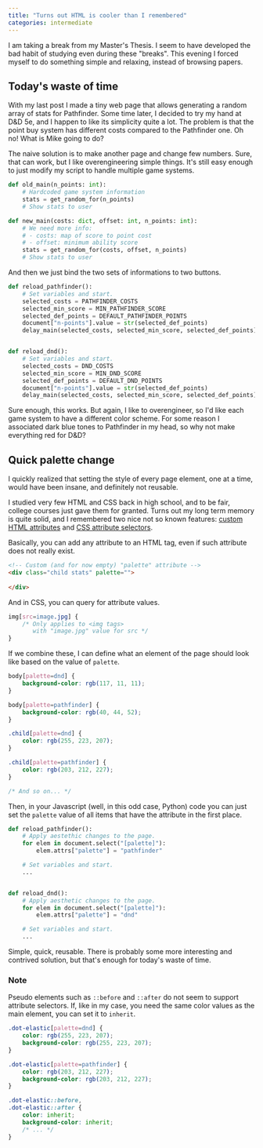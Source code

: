 ```yaml
---
title: "Turns out HTML is cooler than I remembered"
categories: intermediate
---
```


I am taking a break from my Master's Thesis. I seem to have developed the bad
habit of studying even during these "breaks". This evening I forced myself to
do something simple and relaxing, instead of browsing papers.

<!-- more -->

## Today's waste of time

With my last post I made a tiny web page that allows generating a random array
of stats for Pathfinder. Some time later, I decided to try my hand at D&D 5e,
and I happen to like its simplicity quite a lot. The problem is that the point
buy system has different costs compared to the Pathfinder one. Oh no! What is
Mike going to do?

The naive solution is to make another page and change few numbers. Sure, that
can work, but I like overengineering simple things. It's still easy enough to
just modify my script to handle multiple game systems.

```python
def old_main(n_points: int):
    # Hardcoded game system information
    stats = get_random_for(n_points)
    # Show stats to user

def new_main(costs: dict, offset: int, n_points: int):
    # We need more info:
    # - costs: map of score to point cost
    # - offset: minimum ability score
    stats = get_random_for(costs, offset, n_points)
    # Show stats to user
```

And then we just bind the two sets of informations to two buttons.

```python
def reload_pathfinder():
    # Set variables and start.
    selected_costs = PATHFINDER_COSTS
    selected_min_score = MIN_PATHFINDER_SCORE
    selected_def_points = DEFAULT_PATHFINDER_POINTS
    document["n-points"].value = str(selected_def_points)
    delay_main(selected_costs, selected_min_score, selected_def_points)


def reload_dnd():
    # Set variables and start.
    selected_costs = DND_COSTS
    selected_min_score = MIN_DND_SCORE
    selected_def_points = DEFAULT_DND_POINTS
    document["n-points"].value = str(selected_def_points)
    delay_main(selected_costs, selected_min_score, selected_def_points)
```

Sure enough, this works. But again, I like to overengineer, so I'd like each
game system to have a different color scheme. For some reason I associated dark
blue tones to Pathfinder in my head, so why not make everything red for D&D?

## Quick palette change

I quickly realized that setting the style of every page element, one at a time,
would have been insane, and definitely not reusable.

I studied very few HTML and CSS back in high school, and to be fair, college
courses just gave them for granted. Turns out my long term memory is quite
solid, and I remembered two nice not so known features:
[custom HTML attributes]() and [CSS attribute selectors]().

Basically, you can add any attribute to an HTML tag, even if such attribute does
not really exist.

```html
<!-- Custom (and for now empty) "palette" attribute -->
<div class="child stats" palette="">
            
</div>
```

And in CSS, you can query for attribute values.

```css
img[src=image.jpg] {
    /* Only applies to <img tags>
       with "image.jpg" value for src */
}
```

If we combine these, I can define what an element of the page should look like
based on the value of `palette`.

```css
body[palette=dnd] {
    background-color: rgb(117, 11, 11);
}

body[palette=pathfinder] {
    background-color: rgb(40, 44, 52);
}

.child[palette=dnd] {
    color: rgb(255, 223, 207);
}

.child[palette=pathfinder] {
    color: rgb(203, 212, 227);
}

/* And so on... */
```

Then, in your Javascript (well, in this odd case, Python) code you can just set
the `palette` value of all items that have the attribute in the first place.

```python
def reload_pathfinder():
    # Apply aestethic changes to the page.
    for elem in document.select("[palette]"):
        elem.attrs["palette"] = "pathfinder"

    # Set variables and start.
    ...


def reload_dnd():
    # Apply aesthetic changes to the page.
    for elem in document.select("[palette]"):
        elem.attrs["palette"] = "dnd"

    # Set variables and start.
    ...
```

Simple, quick, reusable. There is probably some more interesting and contrived
solution, but that's enough for today's waste of time.

### Note

Pseudo elements such as `::before` and `::after` do not seem to support
attribute selectors. If, like in my case, you need the same color values as
the main element, you can set it to `inherit`.

```css
.dot-elastic[palette=dnd] {
    color: rgb(255, 223, 207);
    background-color: rgb(255, 223, 207);
}

.dot-elastic[palette=pathfinder] {
    color: rgb(203, 212, 227);
    background-color: rgb(203, 212, 227);
}

.dot-elastic::before,
.dot-elastic::after {
    color: inherit;
    background-color: inherit;
    /* ... */
}
```